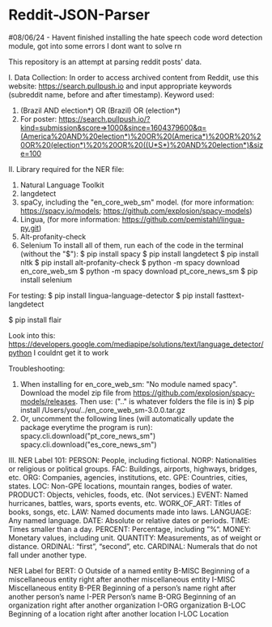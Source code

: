 # Reddit-JSON-Parser

#08/06/24 - Havent finished installing the hate speech code word detection module, got into some errors I dont want to solve rn 

This repository is an attempt at parsing reddit posts' data.

I. Data Collection:
In order to access archived content from Reddit, use this website: https://search.pullpush.io and input appropriate keywords (subreddit name, before and after timestamp).
Keyword used: 
1. (Brazil AND election*) OR (Brazil) OR (election*)
2. For poster: https://search.pullpush.io/?kind=submission&score=>1000&since=1604379600&q=(America%20AND%20election*)%20OR%20(America*)%20OR%20%20OR%20(election*)%20%20OR%20((U*S*)%20AND%20election*)&size=100


II. Library required for the NER file: 
1. Natural Language Toolkit
2. langdetect
3. spaCy, including the "en_core_web_sm" model. (for more information: https://spacy.io/models; https://github.com/explosion/spacy-models)
4. Lingua, (for more information: https://github.com/pemistahl/lingua-py.git)
5. Alt-profanity-check
6. Selenium
To install all of them, run each of the code in the terminal (without the "$"):
$ pip install spacy
$ pip install langdetect
$ pip install nltk
$ pip install alt-profanity-check
$ python -m spacy download en_core_web_sm
$ python -m spacy download pt_core_news_sm
$ pip install selenium

For testing:
$ pip install lingua-language-detector
$ pip install fasttext-langdetect

$ pip install flair

Look into this: https://developers.google.com/mediapipe/solutions/text/language_detector/python I couldnt get it to work

Troubleshooting:
1. When installing for en_core_web_sm: "No module named spacy". 
Download the model zip file from https://github.com/explosion/spacy-models/releases.
Then use: (".." is whatever folders the file is in)
$ pip install /Users/you/../en_core_web_sm-3.0.0.tar.gz
2. Or, uncomment the following lines (will automatically update the package everytime the program is run): 
spacy.cli.download("pt_core_news_sm")
spacy.cli.download("es_core_news_sm")

III. NER Label 101:
PERSON:      People, including fictional.
NORP:        Nationalities or religious or political groups.
FAC:         Buildings, airports, highways, bridges, etc.
ORG:         Companies, agencies, institutions, etc.
GPE:         Countries, cities, states.
LOC:         Non-GPE locations, mountain ranges, bodies of water.
PRODUCT:     Objects, vehicles, foods, etc. (Not services.)
EVENT:       Named hurricanes, battles, wars, sports events, etc.
WORK_OF_ART: Titles of books, songs, etc.
LAW:         Named documents made into laws.
LANGUAGE:    Any named language.
DATE:        Absolute or relative dates or periods.
TIME:        Times smaller than a day.
PERCENT:     Percentage, including ”%“.
MONEY:       Monetary values, including unit.
QUANTITY:    Measurements, as of weight or distance.
ORDINAL:     “first”, “second”, etc.
CARDINAL:    Numerals that do not fall under another type.

NER Label for BERT:
O	Outside of a named entity
B-MISC	Beginning of a miscellaneous entity right after another miscellaneous entity
I-MISC	Miscellaneous entity
B-PER	Beginning of a person’s name right after another person’s name
I-PER	Person’s name
B-ORG	Beginning of an organization right after another organization
I-ORG	organization
B-LOC	Beginning of a location right after another location
I-LOC	Location

